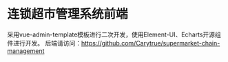 # 连锁超市管理系统前端
采用vue-admin-template模板进行二次开发，使用Element-UI、Echarts开源组件进行开发。
后端请访问：https://github.com/Carytrue/supermarket-chain-management
